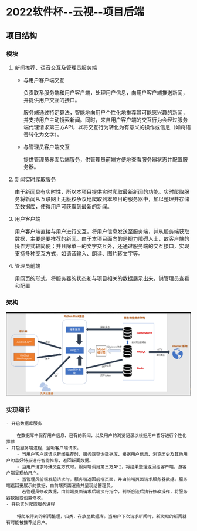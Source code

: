 # 2022软件杯--云视--项目后端

## 项目结构

  ### 模块

  1. 新闻推荐、语音交互及管理员服务端
      - 与用户客户端交互

          负责联系服务端和用户客户端，处理用户信息，向用户客户端推送新闻，并提供用户交互的接口。

          服务端通过特定算法，智能地向用户个性化地推荐其可能感兴趣的新闻，并支持用户主动搜索新闻。同时，来自用户客户端的交互行为会经过服务端代理请求第三方API，以将交互行为转化为有意义的操作或信息（如将语音转化为文字）。
      - 与管理员客户端交互

          提供管理员界面后端服务，供管理员前端方便地查看服务器状态并配置服务器。
  1. 新闻实时爬取服务

      由于新闻具有实时性，所以本项目提供实时爬取最新新闻的功能。实时爬取服务将新闻从互联网上无版权争议地爬取到本项目的服务器中，加以整理并存储至数据库，使得用户可获取到最新的新闻。
  1. 用户客户端

      用户客户端直接与用户进行交互，将用户信息发送至服务端，并从服务端获取数据，主要是要推荐的新闻。由于本项目面向的是视力障碍人士，故客户端的操作方式较简便；并且除单一的文字交互外，还通过服务端的交互接口，实现支持多种交互方式，如语音输入、朗读、图片转文字等。
  1. 管理员前端

      用网页的形式，将服务器的状态和与项目相关的数据展示出来，供管理员查看和配置

  ### 架构

  ![img.png](assets/img.png)

  ### 实现细节
    - 开启数据库服务

        在数据库中保存用户信息、已有的新闻，以及用户的浏览记录以根据用户喜好进行个性化推荐
    - 开启服务端进程，监听客户端请求。
        - 当用户客户端请求新闻推荐时，服务端查询数据库，根据用户信息、浏览历史及其他用户的喜好特点进行智能推荐，返回新闻数据。
        - 当用户请求特殊交互方式时，服务端调用第三方API，将结果整理返回给客户端，游客户端呈现给用户。
        - 当管理员前端发起请求时，服务端返回前端页面，并由前端页面请求服务器数据。服务端返回要展示的数据，由前端页面渲染并呈现给管理员。
        - 若管理员修改数据，由前端页面请求后端执行指令，判断合法后执行修改操作，将服务器数据或设置修改。
    - 开启实时爬取服务进程

        将爬取得到的新闻整理，归类，存放至数据库。当用户下次请求新闻时，新爬取的新闻就有可能被推荐给用户。